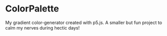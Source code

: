 # ColorPalette
My gradient color-generator created with p5.js. A smaller but fun project to calm my nerves during hectic days!
